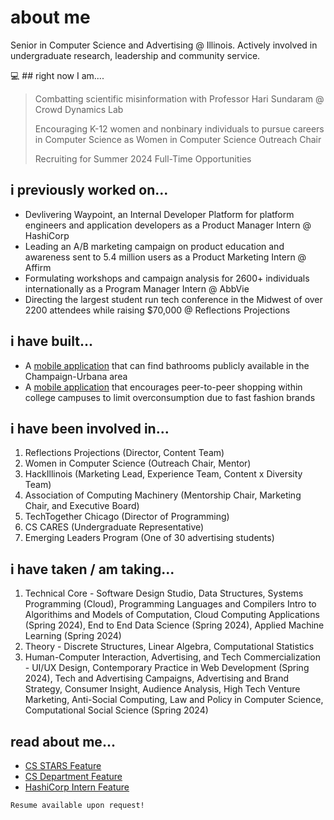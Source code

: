 # about me 

Senior in Computer Science and Advertising @ Illinois. Actively involved in undergraduate research, leadership and community service. 

:computer: ## right now I am....

> Combatting scientific misinformation with Professor Hari Sundaram @ Crowd Dynamics Lab
> 
> Encouraging K-12 women and nonbinary individuals to pursue careers in Computer Science as Women in Computer Science Outreach Chair
> 
> Recruiting for Summer 2024 Full-Time Opportunities

## i previously worked on...

*   Devlivering Waypoint, an Internal Developer Platform for platform engineers and application developers as a Product Manager Intern @ HashiCorp
*   Leading an A/B marketing campaign on product education and awareness sent to 5.4 million users as a Product Marketing Intern @ Affirm
*   Formulating workshops and campaign analysis for 2600+ individuals internationally as a Program Manager Intern @ AbbVie
*   Directing the largest student run tech conference in the Midwest of over 2200 attendees while raising $70,000 @ Reflections Projections

## i have built...

*   A [mobile application](https://docs.google.com/presentation/d/1EmoMBw0V7RPBPVoD-Z05UIcMZ-2haDcA/edit?usp=sharing&ouid=103230614891997634741&rtpof=true&sd=true) that can find bathrooms publicly available in the Champaign-Urbana area
*   A [mobile application](https://drive.google.com/file/d/1TswimIL1ouAH8gP8Cyt5Z8UpnIz_E1cF/view?usp=sharing) that encourages peer-to-peer shopping within college campuses to limit overconsumption due to fast fashion brands

## i have been involved in...

1.  Reflections Projections (Director, Content Team)
2.  Women in Computer Science (Outreach Chair, Mentor)   
3.  HackIllinois (Marketing Lead, Experience Team, Content x Diversity Team) 
4.  Association of Computing Machinery (Mentorship Chair, Marketing Chair, and Executive Board)
5.  TechTogether Chicago (Director of Programming) 
6.  CS CARES (Undergraduate Representative)
7.  Emerging Leaders Program (One of 30 advertising students) 

## i have taken / am taking...

1. Technical Core - Software Design Studio, Data Structures, Systems Programming (Cloud), Programming Languages and Compilers Intro to Algorithims and Models of Computation, Cloud Computing Applications (Spring 2024), End to End Data Science (Spring 2024), Applied Machine Learning (Spring 2024)
2. Theory - Discrete Structures, Linear Algebra, Computational Statistics  
3. Human-Computer Interaction, Advertising, and Tech Commercialization - UI/UX Design, Contemporary Practice in Web Development (Spring 2024), Tech and Advertising Campaigns, Advertising and Brand Strategy, Consumer Insight, Audience Analysis, High Tech Venture Marketing, Anti-Social Computing, Law and Policy in Computer Science, Computational Social Science (Spring 2024)

## read about me...
*   [CS STARS Feature](https://cs.illinois.edu/broadening-participation-computing/programs/csambassadors/participants/43170)
*   [CS Department Feature](https://cs.illinois.edu/news/reflections-projections-co-directors-think-back-on-the-purpose-of-their-successful-event)
*   [HashiCorp Intern Feature](https://www.hashicorp.com/blog/hashicorp-early-careers-preparing-interns-for-the-real-world)






```
Resume available upon request!
```
